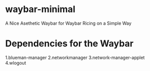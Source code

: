 # waybar-minimal
A Nice Asethetic Waybar for Waybar Ricing on a Simple Way

# Dependencies for the Waybar 
1.blueman-manager
2.networkmanager
3.network-manager-applet
4.wlogout
